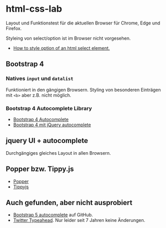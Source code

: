 # html-css-lab

Layout und Funktionstest für die aktuellen Browser für Chrome, Edge und Firefox.

Styleing von select/option ist im Browser nicht vorgesehen.

* [How to style option of an html select element.](https://stackoverflow.com/questions/7208786/how-to-style-the-option-of-an-html-select-element)

## Bootstrap 4

###  Natives `input` und `datalist`
Funktioniert in den gängigen Browsern. Styling von besonderen Einträgen
mit `<b>` aber z.B. nicht möglich.

### Bootstrap 4 Autocomplete Library

* [Bootstrap 4 Autocomplete](https://github.com/Honatas/bootstrap-4-autocomplete)
* [Bootstrap 4 mit jQuery autocomplete](https://jsfiddle.net/gotemkfr/)

## jquery UI + autocomplete
Durchgängiges gleiches Layout in allen Browsern.

## Popper bzw. Tippy.js

* [Popper](https://popper.js.org/)
* [Tippyjs](https://atomiks.github.io/tippyjs/)

## Auch gefunden, aber nicht ausprobiert

* [Bootstrap 5 autocomplete](https://github.com/gch1p/bootstrap-5-autocomplete) auf GitHub.
* [Twitter Typeahead](https://twitter.github.io/typeahead.js). Nur leider seit 7 Jahren keine Änderungen.
